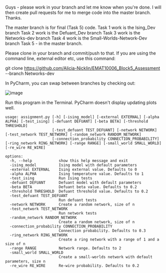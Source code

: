 Guys - please work in your branch and let me know when you're done. I will then create pull requests for me to merge code into the master branch. Thanks.

The master branch is for final (Task 5) code.
Task 1 work is the Ising_Dev branch
Task 2 work is the Defuant_Dev branch
Task 3 work is the Networks-dev branch
Task 4 work is the Small-Worlds-Network-Dev branch
Task 5 - in the master branch.

Please clone in your branch and commit/push to that.
If you are using the command line, external editor etc, use this command:

  git clone https://github.com/Alicia-Nicklin/EMAT10006_Block5_Assessment --branch Networks-dev

In PyCharm, you can swap between branches by checking out:

![image](https://github.com/Alicia-Nicklin/EMAT10006_Block5_Assessment/assets/154427982/5ba5c940-b7bc-4ee5-a654-0bb244621297)

Run this program in the Terminal. PyCharm doesn't display updating plots well.

```
usage: assignment.py [-h] [-ising_model] [-external EXTERNAL] [-alpha ALPHA] [-test_ising] [-defuant DEFUANT] [-beta BETA] [-threshold THRESHOLD]
                     [-test_defuant TEST_DEFUANT] [-network NETWORK] [-test_network TEST_NETWORK] [-random_network RANDOM_NETWORK]
                     [-connection_probability CONNECTION_PROBABILITY] [-ring_network RING_NETWORK] [-range RANGE] [-small_world SMALL_WORLD] [-re_wire RE_WIRE]

options:
  -h, --help            show this help message and exit
  -ising_model          Ising model with default parameters
  -external EXTERNAL    Ising external value. Defaults to 0
  -alpha ALPHA          Ising temperature value. Defaults to 1
  -test_ising           Run Ising tests
  -defuant DEFUANT      Defuant model with default parameters
  -beta BETA            Defuant beta value. Defaults to 0.2
  -threshold THRESHOLD  Defuant threshold value. Defaults to 0.2
  -test_defuant TEST_DEFUANT
                        Run defuant tests
  -network NETWORK      Create a random network, size of n
  -test_network TEST_NETWORK
                        Run network tests
  -random_network RANDOM_NETWORK
                        Create a random network, size of n
  -connection_probability CONNECTION_PROBABILITY
                        Connection probability. Defaults to 0.3
  -ring_network RING_NETWORK
                        Create a ring network with a range of 1 and a size of n
  -range RANGE          Network range. Defaults to 2
  -small_world SMALL_WORLD
                        Create a small-worlds network with default parameters, size n
  -re_wire RE_WIRE      Re-wire probability. Defaults to 0.2
```
